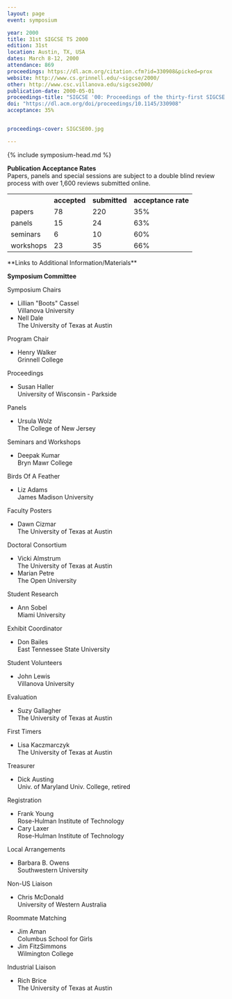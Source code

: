 ```yaml
---
layout: page
event: symposium

year: 2000
title: 31st SIGCSE TS 2000
edition: 31st
location: Austin, TX, USA
dates: March 8-12, 2000
attendance: 869
proceedings: https://dl.acm.org/citation.cfm?id=330908&picked=prox
website: http://www.cs.grinnell.edu/~sigcse/2000/
other: http://www.csc.villanova.edu/sigcse2000/
publication-date: 2000-05-01
proceedings-title: "SIGCSE '00: Proceedings of the thirty-first SIGCSE Technical Symposium on Computer Science Education"
doi: "https://dl.acm.org/doi/proceedings/10.1145/330908"
acceptance: 35%


proceedings-cover: SIGCSE00.jpg

---
```


{% include symposium-head.md %}

<!-- <img src="images/covers/SIGCSE00.jpg"> -->

**Publication Acceptance Rates**\
Papers, panels and special sessions are subject to a double blind review
process with over 1,600 reviews submitted online.

 <table class="table table-hover table-sm"><tbody><tr><th> </th>
<th>accepted</th>
<th>submitted</th>
<th>acceptance rate</th>
</tr><tr><td>papers</td>
<td>78</td>
<td>220</td>
<td>35%</td>
</tr><tr><td>panels</td>
<td>15</td>
<td>24</td>
<td>63%</td>
</tr><tr><td>seminars</td>
<td>6</td>
<td>10</td>
<td>60%</td>
</tr><tr><td>workshops</td>
<td>23</td>
<td>35</td>
<td>66%</td>
</tr></tbody></table>
**Links to Additional Information/Materials**


**Symposium Committee**

Symposium Chairs

-   Lillian \"Boots\" Cassel\
    Villanova University
-   Nell Dale\
    The University of Texas at Austin

Program Chair

-   Henry Walker\
    Grinnell College

Proceedings

-   Susan Haller\
    University of Wisconsin - Parkside

Panels

-   Ursula Wolz\
    The College of New Jersey

Seminars and Workshops

-   Deepak Kumar\
    Bryn Mawr College

Birds Of A Feather

-   Liz Adams\
    James Madison University

Faculty Posters

-   Dawn Cizmar\
    The University of Texas at Austin

Doctoral Consortium

-   Vicki Almstrum\
    The University of Texas at Austin
-   Marian Petre\
    The Open University

Student Research

-   Ann Sobel\
    Miami University

Exhibit Coordinator

-   Don Bailes\
    East Tennessee State University

Student Volunteers

-   John Lewis\
    Villanova University

Evaluation

-   Suzy Gallagher\
    The University of Texas at Austin

First Timers

-   Lisa Kaczmarczyk\
    The University of Texas at Austin

Treasurer

-   Dick Austing\
    Univ. of Maryland Univ. College, retired

Registration

-   Frank Young\
    Rose-Hulman Institute of Technology
-   Cary Laxer\
    Rose-Hulman Institute of Technology

Local Arrangements

-   Barbara B. Owens\
    Southwestern University

Non-US Liaison

-   Chris McDonald\
    University of Western Australia

Roommate Matching

-   Jim Aman\
    Columbus School for Girls
-   Jim FitzSimmons\
    Wilmington College

Industrial Liaison

-   Rich Brice\
    The University of Texas at Austin
